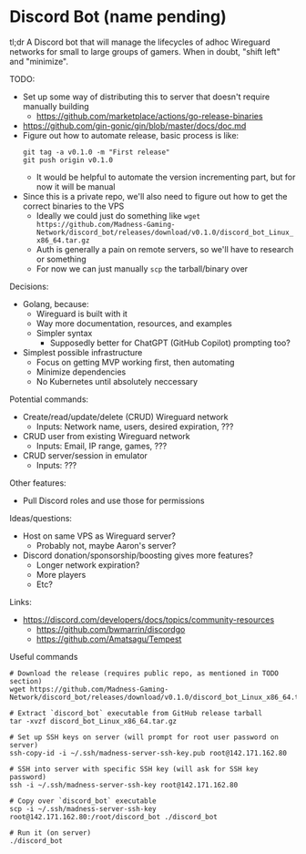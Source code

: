# Discord Bot (name pending)

tl;dr A Discord bot that will manage the lifecycles of adhoc Wireguard networks for small to large groups of gamers. When in doubt, "shift left" and "minimize".

TODO:

- Set up some way of distributing this to server that doesn't require manually building
  - https://github.com/marketplace/actions/go-release-binaries
- https://github.com/gin-gonic/gin/blob/master/docs/doc.md
- Figure out how to automate release, basic process is like:
  ```
  git tag -a v0.1.0 -m "First release"
  git push origin v0.1.0
  ```
  - It would be helpful to automate the version incrementing part, but for now it will be manual
- Since this is a private repo, we'll also need to figure out how to get the correct binaries to the VPS
  - Ideally we could just do something like `wget https://github.com/Madness-Gaming-Network/discord_bot/releases/download/v0.1.0/discord_bot_Linux_x86_64.tar.gz`
  - Auth is generally a pain on remote servers, so we'll have to research or something
  - For now we can just manually `scp` the tarball/binary over

Decisions:

- Golang, because:
  - Wireguard is built with it
  - Way more documentation, resources, and examples
  - Simpler syntax
    - Supposedly better for ChatGPT (GitHub Copilot) prompting too?
- Simplest possible infrastructure
  - Focus on getting MVP working first, then automating
  - Minimize dependencies
  - No Kubernetes until absolutely neccessary

Potential commands:

- Create/read/update/delete (CRUD) Wireguard network
  - Inputs: Network name, users, desired expiration, ???
- CRUD user from existing Wireguard network
  - Inputs: Email, IP range, games, ???
- CRUD server/session in emulator
  - Inputs: ???

Other features:

- Pull Discord roles and use those for permissions

Ideas/questions:

- Host on same VPS as Wireguard server?
  - Probably not, maybe Aaron's server?
- Discord donation/sponsorship/boosting gives more features?
  - Longer network expiration?
  - More players
  - Etc?

Links:

- https://discord.com/developers/docs/topics/community-resources
  - https://github.com/bwmarrin/discordgo
  - https://github.com/Amatsagu/Tempest

Useful commands

```
# Download the release (requires public repo, as mentioned in TODO section)
wget https://github.com/Madness-Gaming-Network/discord_bot/releases/download/v0.1.0/discord_bot_Linux_x86_64.tar.gz

# Extract `discord_bot` executable from GitHub release tarball
tar -xvzf discord_bot_Linux_x86_64.tar.gz

# Set up SSH keys on server (will prompt for root user password on server)
ssh-copy-id -i ~/.ssh/madness-server-ssh-key.pub root@142.171.162.80

# SSH into server with specific SSH key (will ask for SSH key password)
ssh -i ~/.ssh/madness-server-ssh-key root@142.171.162.80

# Copy over `discord_bot` executable
scp -i ~/.ssh/madness-server-ssh-key root@142.171.162.80:/root/discord_bot ./discord_bot

# Run it (on server)
./discord_bot
```